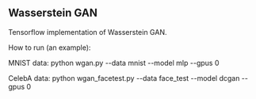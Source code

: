 ## Wasserstein GAN

Tensorflow implementation of Wasserstein GAN.

How to run (an example):

MNIST data:
python wgan.py --data mnist --model mlp --gpus 0

CelebA data:
python wgan_facetest.py --data face_test --model dcgan --gpus 0
